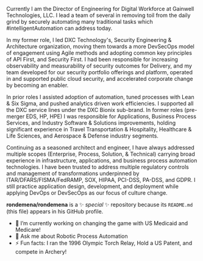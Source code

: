 Currently I am the Director of Engineering for Digital Workforce at Gainwell Technologies, LLC.  I lead a team of several in removing toil from the daily grind by securely automating many traditional tasks which #intelligentAutomation can address today.

In my former role, I led DXC Technology's, Security Engineering & Architecture organization, moving them towards a more DevSecOps model of engagement using Agile methods and adopting common key principles of API First, and Security First. I had been responsible for increasing observability and measurability of security outcomes for Delivery, and my team developed for our security portfolio offerings and platform, operated in and supported public cloud security, and accelerated corporate change by becoming an enabler. 

In prior roles I assisted adoption of automation, tuned processes with Lean & Six Sigma, and pushed analytics driven work efficiencies.  I supported all the DXC service lines under the DXC Bionix sub-brand.  In former roles (pre-merger EDS, HP, HPE) I was responsible for Applications, Business Process Services, and Industry Software & Solutions improvements, holding significant experience in Travel Transportation & Hospitality, Healthcare & Life Sciences, and Aerospace & Defense industry segments.

Continuing as a seasoned architect and engineer, I have always addressed multiple scopes (Enterprise, Process, Solution, & Technical) carrying broad experience in infrastructure, applications, and business process automation technologies.  I have been trusted to address multiple regulatory controls and management of transformations underpinned by ITAR/DFARS/FISMA/FedRAMP, SOX, HIPAA, PCI-DSS, PA-DSS, and GDPR.  I still practice application design, development, and deployment while applying DevOps or DevSecOps as our focus of culture change.

**rondemena/rondemena** is a ✨ _special_ ✨ repository because its `README.md` (this file) appears in his GitHub profile.

- 🔭 I’m currently working on changing the game with US Medicaid and Medicare!
- 💬 Ask me about Robotic Process Automation
- ⚡ Fun facts: I ran the 1996 Olympic Torch Relay, Hold a US Patent, and compete in Archery!

<!--
- 🌱 I’m currently learning ...
- 👯 I’m looking to collaborate on ...
- 🤔 I’m looking for help with ...
- 💬 Ask me about ...
- 📫 How to reach me: ...
- 😄 Pronouns: ...
- ⚡ Fun fact: ...
-->
